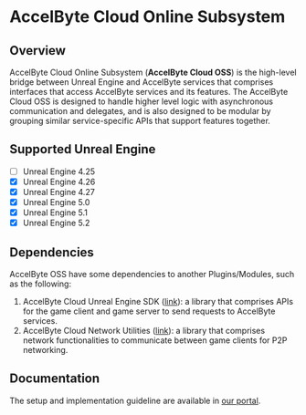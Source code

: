 # AccelByte Cloud Online Subsystem
## Overview
AccelByte Cloud Online Subsystem (**AccelByte Cloud OSS**) is the high-level bridge between Unreal Engine 
and AccelByte services that comprises interfaces that access AccelByte services and its features. 
The AccelByte Cloud OSS is designed to handle higher level logic with asynchronous communication and 
delegates, and is also designed to  be modular by grouping similar service-specific APIs that support features together.
## Supported Unreal Engine
- [ ] Unreal Engine 4.25
- [x] Unreal Engine 4.26
- [x] Unreal Engine 4.27
- [x] Unreal Engine 5.0
- [x] Unreal Engine 5.1
- [x] Unreal Engine 5.2
## Dependencies
AccelByte OSS have some dependencies to another Plugins/Modules, such as the following:
1. AccelByte Cloud Unreal Engine SDK ([link](https://github.com/accelbyte/accelbyte-unreal-sdk-plugin)):
   a library that comprises APIs for the game client and game server to send requests to AccelByte services.
2. AccelByte Cloud Network Utilities ([link](https://github.com/AccelByte/accelbyte-unreal-network-utilities)):
   a library that comprises network functionalities to communicate between game clients for P2P networking.
## Documentation
The setup and implementation guideline are available in [our portal](https://docs.accelbyte.io/gaming-services/sdk-tools/sdk-guides/ags-oss-for-ue/).